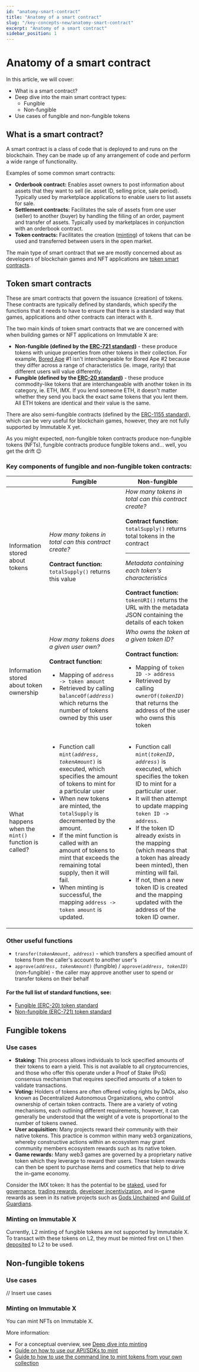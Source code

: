 ```yaml
---
id: "anatomy-smart-contract"
title: "Anatomy of a smart contract"
slug: "/key-concepts-new/anatomy-smart-contract"
excerpt: "Anatomy of a smart contract"
sidebar_position: 1
---
```


# Anatomy of a smart contract

In this article, we will cover:
* What is a smart contract?
* Deep dive into the main smart contract types:
    * Fungible
    * Non-fungible
* Use cases of fungible and non-fungible tokens

## What is a smart contract?

A smart contract is a class of code that is deployed to and runs on the blockchain. They can be made up of any arrangement of code and perform a wide range of functionality.

Examples of some common smart contracts:
* **Orderbook contract:** Enables asset owners to post information about assets that they want to sell (ie. asset ID, selling price, sale period). Typically used by marketplace applications to enable users to list assets for sale.
* **Settlement contracts:** Facilitates the sale of assets from one user (seller) to another (buyer) by handling the filling of an order, payment and transfer of assets. Typically used by marketplaces in conjunction with an orderbook contract.
* **Token contracts:** Facilitates the creation ([minting](/docs/key-concepts-new/minting)) of tokens that can be used and transferred between users in the open market.

The main type of smart contract that we are mostly concerned about as developers of blockchain games and NFT applications are [token smart contracts](#token-smart-contracts).

## Token smart contracts

These are smart contracts that govern the issuance (creation) of tokens. These contracts are typically defined by standards, which specify the functions that it needs to have to ensure that there is a standard way that games, applications and other contracts can interact with it.

The two main kinds of token smart contracts that we are concerned with when building games or NFT applications on Immutable X are:
* **Non-fungible (defined by the [ERC-721 standard](https://eips.ethereum.org/EIPS/eip-721))** - these produce tokens with unique properties from other tokens in their collection. For example, [Bored Ape](https://boredapeyachtclub.com/#/gallery) #1 isn't interchangeable for Bored Ape #2 because they differ across a range of characteristics (ie. image, rarity) that different users will value differently.
* **Fungible (defined by the [ERC-20 standard](https://eips.ethereum.org/EIPS/eip-20))** - these produce commodity-like tokens that are interchangeable with another token in its category, ie. ETH, IMX. If you lend someone ETH, it doesn't matter whether they send you back the exact same tokens that you lent them. All ETH tokens are identical and their value is the same.

There are also semi-fungible contracts (defined by the [ERC-1155 standard](https://eips.ethereum.org/EIPS/eip-1155)), which can be very useful for blockchain games, however, they are not fully supported by Immutable X yet.

As you might expected, non-fungible token contracts produce non-fungible tokens (NFTs), fungible contracts produce fungible tokens and... well, you get the drift 😉

### Key components of fungible and non-fungible token contracts:
<table>
  <thead>
    <tr>
      <th></th>
      <th>Fungible</th>
      <th>Non-fungible</th>
    </tr>
  </thead>
  <tbody>
    <tr>
      <td>Information stored about tokens</td>
      <td>
        <em>How many tokens in total can this contract create?</em>
        <br/><br/>
        <strong>Contract function:</strong>
        <br/><code>totalSupply()</code> returns this value
      </td>
      <td>
        <em>How many tokens in total can this contract create?</em>
        <br/><br/><strong>Contract function:</strong><br/><code>totalSupply()</code> returns total tokens in the contract
        <hr/>
        <em>Metadata containing each token's characteristics</em>
        <br/><br/><strong>Contract function:</strong><br/><code>tokenURI()</code> returns the URL with the metadata JSON containing the details of each token
      </td>
    </tr>
    <tr>
      <td>Information stored about token ownership</td>
      <td>
        <em>How many tokens does a given user own?</em>
        <br/><br/><strong>Contract function:</strong>
        <ul>
            <li>Mapping of <code>address -> token amount</code></li>
            <li>Retrieved by calling <code>balanceOf(<em>address</em>)</code> which returns the number of tokens owned by this user</li>
        </ul>
      </td>
      <td>
        <em>Who owns the token at a given token ID?</em>
        <br/><br/><strong>Contract function:</strong>
        <ul>
            <li>Mapping of <code>token ID -> address</code></li>
            <li>Retrieved by calling <code>ownerOf(<em>tokenID</em>)</code> that returns the address of the user who owns this token</li>
        </ul>
      </td> 
    </tr>
    <tr>
      <td>What happens when the <code>mint()</code> function is called?</td>
      <td>
        <ul>
          <li>Function call <code>mint(<em>address</em>, <em>tokenAmount</em>)</code> is executed, which specifies the amount of tokens to mint for a particular user</li>
          <li>When new tokens are minted, the <code>totalSupply</code> is decremented by the amount.</li>
          <li>If the mint function is called with an amount of tokens to mint that exceeds the remaining total supply, then it will fail.</li>
          <li>When minting is successful, the mapping <code>address -> token amount</code> is updated.</li>
        </ul>
      </td>
      <td>
        <ul>
            <li>Function call <code>mint(<em>tokenID</em>, <em>address</em>)</code> is executed, which specifies the token ID to mint for a particular user.</li>
            <li>It will then attempt to update mapping <code>token ID -> address</code>.</li>
            <li>If the token ID already exists in the mapping (which means that a token has already been minted), then minting will fail.</li>
            <li>If not, then a new token ID is created and the mapping updated with the address of the token ID owner.</li>
        </ul>
      </td>
    </tr>
  </tbody>
</table>

### Other useful functions
* <code>transfer(<em>tokenAmount</em>, <em>address</em>)</code> - which transfers a specified amount of tokens from the caller's account to another user's
* <code>approve(<em>address</em>, <em>tokenAmount</em>)</code> (fungible) / <code>approve(<em>address</em>, <em>tokenID</em>)</code> (non-fungible) - the caller may approve another user to spend or transfer tokens on their behalf

#### For the full list of standard functions, see:
* [Fungible (ERC-20) token standard](https://eips.ethereum.org/EIPS/eip-20)
* [Non-fungible (ERC-721) token standard](https://eips.ethereum.org/EIPS/eip-721)

## Fungible tokens
### Use cases
* **Staking:** This process allows individuals to lock specified amounts of their tokens to earn a yield. This is not available to all cryptocurrencies, and those who offer this operate under a Proof of Stake (PoS) consensus mechanism that requires specified amounts of a token to validate transactions.
* **Voting:** Holders of tokens are often offered voting rights by DAOs, also known as Decentralized Autonomous Organizations, who control ownership of certain token contracts. There are a variety of voting mechanisms, each outlining different requirements, however, it can generally be understood that the weight of a vote is proportional to the number of tokens owned.
* **User acquisition:** Many projects reward their community with their native tokens. This practice is common within many web3 organizations, whereby constructive actions within an ecosystem may grant community members ecosystem rewards such as its native token.
* **Game rewards:** Many web3 games are governed by a proprietary native token which they leverage to reward their users. These token rewards can then be spent to purchase items and cosmetics that help to drive the in-game economy.

Consider the IMX token: It has the potential to be [staked](https://www.immutable.com/imx-token), used for [governance](https://www.immutable.com/imx-token), [trading rewards](https://www.immutable.com/trading-rewards), [developer incentivization](https://www.immutable.com/fund), and in-game rewards as seen in its native projects such as [Gods Unchained](https://godsunchained.com/) and [Guild of Guardians](https://www.guildofguardians.com/).

### Minting on Immutable X
Currently, L2 minting of fungible tokens are not supported by Immutable X. To transact with these tokens on L2, they must be minted first on L1 then [deposited](/docs/guides-new/deposits-withdrawals) to L2 to be used.

## Non-fungible tokens
### Use cases
// Insert use cases

### Minting on Immutable X
You can mint NFTs on Immutable X.

More information:
* For a conceptual overview, see [Deep dive into minting](/docs/key-concepts-new/minting)
* [Guide on how to use our API/SDKs to mint](/docs/guides-new/mint-tokens)
* [Guide to how to use the command line to mint tokens from your own collection](https://github.com/immutable/imx-examples/blob/main/docs/minting-assets.md)